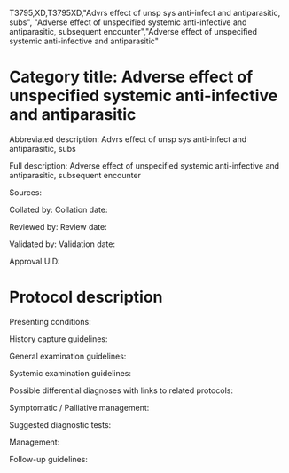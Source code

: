 T3795,XD,T3795XD,"Advrs effect of unsp sys anti-infect and antiparasitic, subs", "Adverse effect of unspecified systemic anti-infective and antiparasitic, subsequent encounter","Adverse effect of unspecified systemic anti-infective and antiparasitic"
# Category title: Adverse effect of unspecified systemic anti-infective and antiparasitic

Abbreviated description: Advrs effect of unsp sys anti-infect and antiparasitic, subs

Full description: Adverse effect of unspecified systemic anti-infective and antiparasitic, subsequent encounter

Sources:

Collated by:
Collation date:

Reviewed by:
Review date:

Validated by:
Validation date:

Approval UID:

# Protocol description

Presenting conditions:

History capture guidelines:

General examination guidelines:

Systemic examination guidelines:

Possible differential diagnoses with links to related protocols:

Symptomatic / Palliative management:

Suggested diagnostic tests:

Management:

Follow-up guidelines:
